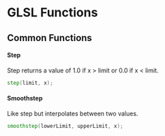# GLSL Functions 

## Common Functions

#### Step
Step returns a value of 1.0 if x > limit or 0.0 if x < limit. 
```glsl
step(limit, x);
```

#### Smoothstep
Like step but interpolates between two values. 
```glsl
smoothstep(lowerLimit, upperLimit, x);
```


